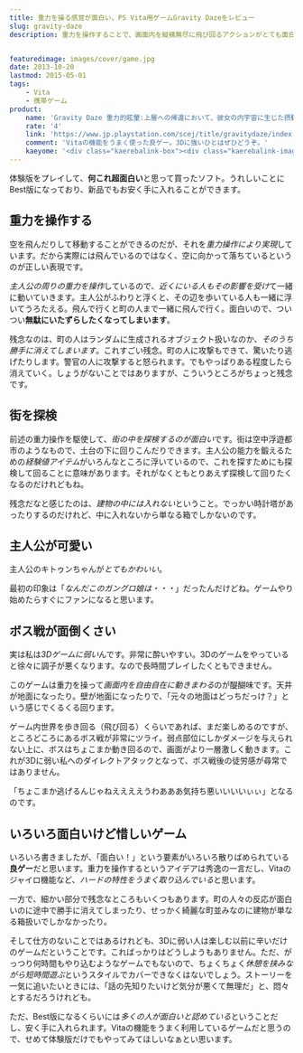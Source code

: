 ```yaml
---
title: 重力を操る感覚が面白い、PS Vita用ゲームGravity Dazeをレビュー
slug: gravity-daze
description: 重力を操作することで、画面内を縦横無尽に飛び回るアクションがとても面白いです。細かい部分で残念に思うところはあるものの、全体としてVitaの機能をうまく活用している面白いゲームだと思います。3Dに酔いやすいのについつい買ってしまいました。


featuredimage: images/cover/game.jpg
date: 2013-10-20
lastmod: 2015-05-01
tags: 
    - Vita
    - 携帯ゲーム
product:
    name: 'Gravity Daze 重力的眩暈:上層への帰還において、彼女の内宇宙に生じた摂動'
    rate: '4'
    link: 'https://www.jp.playstation.com/scej/title/gravitydaze/index.html'
    comment: 'Vitaの機能をうまく使った良ゲー。3Dに強いひとはぜひどうぞ。'
    kaeyome: '<div class="kaerebalink-box"><div class="kaerebalink-image"><a href="https://www.amazon.co.jp/exec/obidos/ASIN/B005MNNCMI/illusionspace-22/ref=nosim/" rel="nofollow" target="_blank"><img src="https://ecx.images-amazon.com/images/I/51tfOnHbLVL._SL160_.jpg" style="border: none;" /></a></div><div class="kaerebalink-info"><div class="kaerebalink-name"><a href="https://www.amazon.co.jp/exec/obidos/ASIN/B005MNNCMI/illusionspace-22/ref=nosim/" rel="nofollow" target="_blank">GRAVITY DAZE 重力的眩暈:上層への帰還において、彼女の内宇宙に生じた摂動</a><div class="kaerebalink-powered-date">posted with <a href="https://kaereba.com" rel="nofollow" target="_blank">カエレバ</a></div></div><div class="kaerebalink-detail"> ソニー・コンピュータエンタテインメント 2012-02-09    </div><div class="kaerebalink-link1"><div class="shoplinkamazon"><a href="https://www.amazon.co.jp/gp/search?keywords=GRAVITY%20DAZE&__mk_ja_JP=%83J%83%5E%83J%83i&tag=illusionspace-22" rel="nofollow" target="_blank" title="アマゾン" >Amazonで購入</a></div><div class="shoplinkrakuten"><a href="https://hb.afl.rakuten.co.jp/hgc/0e95387f.f2aef20d.0e953880.25e412bd/?pc=http%3A%2F%2Fsearch.rakuten.co.jp%2Fsearch%2Fmall%2FGRAVITY%2520DAZE%2F-%2Ff.1-p.1-s.1-sf.0-st.A-v.2%3Fx%3D0%26scid%3Daf_ich_link_urltxt%26m%3Dhttp%3A%2F%2Fm.rakuten.co.jp%2F" rel="nofollow" target="_blank" title="楽天市場" >楽天市場で購入</a></div></div></div><div class="booklink-footer" style="clear: left"></div></div>'
---
```


体験版をプレイして、<strong>何これ超面白い</strong>と思って買ったソフト。うれしいことにBest版になっており、新品でもお安く手に入れることができます。


## 重力を操作する


空を飛んだりして移動することができるのだが、それを<em>重力操作により実現</em>しています。だから実際には飛んでいるのではなく、空に向かって落ちているというのが正しい表現です。

<em>主人公の周りの重力を操作</em>しているので、<em>近くにいる人もその影響を受け</em>て一緒に動いていきます。主人公がふわりと浮くと、その辺を歩いている人も一緒に浮いてうろたえる。飛んで行くと町の人まで一緒に飛んで行く。面白いので、ついつい<strong>無駄にいたずらしたくなってしまいます</strong>。

残念なのは、町の人はランダムに生成されるオブジェクト扱いなのか、<em>そのうち勝手に消えてしまいます</em>。これすごい残念。町の人に攻撃もできて、驚いたり逃げたりします。警官の人に攻撃すると怒られます。でもやっぱりある程度したら消えていく。しょうがないことではありますが、こういうところがちょっと残念です。


## 街を探検


前述の重力操作を駆使して、<em>街の中を探検するのが面白い</em>です。街は空中浮遊都市のようなもので、土台の下に回りこんだりできます。主人公の能力を鍛えるための<em>経験値アイテム</em>がいろんなところに浮いているので、これを探すためにも探検して回ることに意味があります。それがなくともとりあえず探検して回りたくなるのだけれどもね。

残念だなと感じたのは、<em>建物の中には入れない</em>ということ。でっかい時計塔があったりするのだけれど、中に入れないから単なる箱でしかないのです。


## 主人公が可愛い


主人公のキトゥンちゃんが<em>とてもかわいい</em>。

最初の印象は「<em>なんだこのガングロ娘は・・・</em>」だったんだけどね。ゲームやり始めたらすぐにファンになると思います。


## ボス戦が面倒くさい


実は私は<em>3Dゲームに弱い</em>んです。非常に酔いやすい。3Dのゲームをやっていると徐々に調子が悪くなります。なので長時間プレイしたくともできません。

このゲームは重力を操って<em>画面内を自由自在に動きまわる</em>のが醍醐味です。天井が地面になったり。壁が地面になったりで、「元々の地面はどっちだっけ？」という感じでくるくる回ります。

ゲーム内世界を歩き回る（飛び回る）くらいであれば、まだ楽しめるのですが、ところどころにあるボス戦が非常にツライ。弱点部位にしかダメージを与えられない上に、ボスはちょこまか動き回るので、画面がより一層激しく動きます。これが3Dに弱い私へのダイレクトアタックとなって、ボス戦後の徒労感が尋常ではありません。

「ちょこまか逃げるんじゃねええええうわあああ気持ち悪いいいいぃぃ」となるのです。


## いろいろ面白いけど惜しいゲーム


いろいろ書きましたが、「面白い！」という要素がいろいろ散りばめられている<strong>良ゲー</strong>だと思います。重力を操作するというアイデアは秀逸の一言だし、Vitaのジャイロ機能など、<em>ハードの特性をうまく取り込んでいる</em>と思います。

一方で、細かい部分で残念なところもいくつもあります。町の人々の反応が面白いのに途中で勝手に消えてしまったり、せっかく綺麗な町並みなのに建物が単なる箱扱いでしかなかったり。

そして仕方のないことではあるけれども、3Dに弱い人は楽しむ以前に辛いだけのゲームだということです。こればっかりはどうしようもありません。ただ、がっつり何時間もやり込むようなゲームでもないので、ちょくちょく<em>休憩を挟みながら短時間遊ぶ</em>というスタイルでカバーできなくはないでしょう。ストーリーを一気に追いたいときには、「話の先知りたいけど気分が悪くて無理だ」と、悶々とするだろうけれども。

ただ、Best版になるくらいには<em>多くの人が面白いと認めている</em>ということだし、安く手に入れられます。Vitaの機能をうまく利用しているゲームだと思うので、せめて体験版だけでもやってみてほしいなぁとい思います。


  